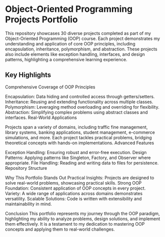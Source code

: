 # Object-Oriented Programming Projects Portfolio
This repository showcases 30 diverse projects completed as part of my Object-Oriented Programming (OOP) course. 
Each project demonstrates my understanding and application of core OOP principles, including encapsulation, inheritance, polymorphism, and abstraction.
These projects also include elements like exception handling, interfaces, and design patterns, highlighting a comprehensive learning experience.

## Key Highlights
Comprehensive Coverage of OOP Principles

Encapsulation: Data hiding and controlled access through getters/setters.
Inheritance: Reusing and extending functionality across multiple classes.
Polymorphism: Leveraging method overloading and overriding for flexibility.
Abstraction: Simplifying complex problems using abstract classes and interfaces.
Real-World Applications

Projects span a variety of domains, including traffic fine management, library systems, banking applications, student management, e-commerce simulations, and more.
Each project tackles practical problems, bridging theoretical concepts with hands-on implementations.
Advanced Features

Exception Handling: Ensuring robust and error-free execution.
Design Patterns: Applying patterns like Singleton, Factory, and Observer where appropriate.
File Handling: Reading and writing data to files for persistence.
Repository Structure

Why This Portfolio Stands Out
Practical Insights: Projects are designed to solve real-world problems, showcasing practical skills.
Strong OOP Foundation: Consistent application of OOP concepts in every project.
Variety: A wide range of applications across domains demonstrates versatility.
Scalable Solutions: Code is written with extensibility and maintainability in mind.


Conclusion
This portfolio represents my journey through the OOP paradigm, highlighting my ability to analyze problems, design solutions, and implement them effectively.
It is a testament to my dedication to mastering OOP concepts and applying them to real-world challenges.

